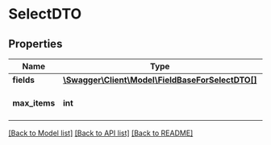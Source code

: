 # SelectDTO

## Properties
Name | Type | Description | Notes
------------ | ------------- | ------------- | -------------
**fields** | [**\Swagger\Client\Model\FieldBaseForSelectDTO[]**](FieldBaseForSelectDTO.md) | Fields | [optional] 
**max_items** | **int** | Maximum Number of items | [optional] 

[[Back to Model list]](../README.md#documentation-for-models) [[Back to API list]](../README.md#documentation-for-api-endpoints) [[Back to README]](../README.md)


